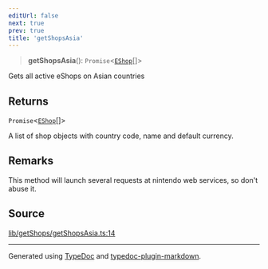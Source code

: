 ```yaml
---
editUrl: false
next: true
prev: true
title: 'getShopsAsia'
---
```


> **getShopsAsia**(): `Promise`\<[`EShop`](../interfaces/EShop.md)[]\>

Gets all active eShops on Asian countries

## Returns

`Promise`\<[`EShop`](../interfaces/EShop.md)[]\>

A list of shop objects with country code, name and default currency.

## Remarks

This method will launch several requests at nintendo web services, so don't abuse it.

## Source

[lib/getShops/getShopsAsia.ts:14](https://github.com/favna/nintendo-switch-eshop/blob/7e1c1df147b1f9067aea692f9d4dd56664ae35c8/src/lib/getShops/getShopsAsia.ts#L14)

---

Generated using [TypeDoc](https://typedoc.org) and [typedoc-plugin-markdown](https://typedoc-plugin-markdown.org).

